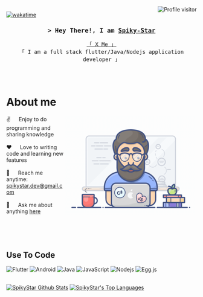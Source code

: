 <!--
<h2 align="center">
  Welcome to AI Spiky-Star World!
  <img src="https://media.giphy.com/media/hvRJCLFzcasrR4ia7z/giphy.gif" width="28">
</h2>
-->

<!--
<p align="center">
  <a href="https://github.com/spiky-star"><img src="https://readme-typing-svg.herokuapp.com/?lines=Self%20Taught%20Programmer;Front%20End%20Developer;1.5%2B%20years%20of%20coding%20experience;Always%20learning%20new%20things&center=true&width=380&height=45"></a>
</p>

 -->

<a href="https://komarev.com/ghpvc/?username=spiky-star">
  <img align="right" src="https://komarev.com/ghpvc/?username=spiky-star&label=Visitors&color=0e75b6&style=flat" alt="Profile visitor" />
</a>


[![wakatime](https://wakatime.com/badge/user/eebb3dd8-d9b2-40de-9b88-6fd6cac99dbc.svg)](https://wakatime.com/@eebb3dd8-d9b2-40de-9b88-6fd6cac99dbc)

<!-- Intro  -->
<h3 align="center">
        <samp>&gt; Hey There!, I am
                <b><a target="_blank" href="https://spiky-star.com">Spiky-Star</a></b>
        </samp>
</h3>


<p align="center"> 
  <samp>
    <a href="https://twitter.com/gengjiarong">「 X Me 」</a>
    <br>
    「 I am a full stack flutter/Java/Nodejs application developer 」
    <br>
    <br>
  </samp>
</p>

<br />

<!-- About Section -->
 # About me
 
<p>
 <img align="right" width="350" src="/assets/programmer.gif" alt="Coding gif" />
  
 ✌️ &emsp; Enjoy to do programming and sharing knowledge <br/><br/>
 ❤️ &emsp; Love to writing code and learning new features<br/><br/>
 📧 &emsp; Reach me anytime: spikystar.dev@gmail.com<br/><br/>
 💬 &emsp; Ask me about anything [here](https://github.com/spiky-star/spiky-star/issues)

</p>

<br/>
<br/>
<br/>

## Use To Code

![Flutter](https://img.shields.io/badge/Flutter-007acc?style=for-the-badge&labelColor=black&logo=flutter&logoColor=007acc)
![Android](https://img.shields.io/badge/Android-593D88?style=for-the-badge&logo=android&logoColor=white)
![Java](https://img.shields.io/badge/Java-FF4154?style=for-the-badge&logo=java&logoColor=white)
![JavaScript](https://img.shields.io/badge/JavaScript-F0DB4F?style=for-the-badge&labelColor=black&logo=javascript&logoColor=F0DB4F)
![Nodejs](https://img.shields.io/badge/Nodejs-3C873A?style=for-the-badge&labelColor=black&logo=node.js&logoColor=3C873A)
![Egg.js](https://img.shields.io/badge/Egg.js-000000?style=for-the-badge&logo=egg&logoColor=white)

<br/>

<a> 
    <a href="https://github.com/spiky-star"><img alt="SpikyStar Github Stats" src="https://denvercoder1-github-readme-stats.vercel.app/api?username=spiky-star&show_icons=true&count_private=true&theme=react&border_color=7F3FBF&bg_color=0D1117&title_color=F85D7F&icon_color=F8D866" height="192px" width="49.5%"/></a>
  <a href="https://github.com/spiky-star"><img alt="SpikyStar's Top Languages" src="https://denvercoder1-github-readme-stats.vercel.app/api/top-langs/?username=spiky-star&langs_count=8&layout=compact&theme=react&border_color=7F3FBF&bg_color=0D1117&title_color=F85D7F&icon_color=F8D866" height="192px" width="49.5%"/></a>
  <br/>
</a>
